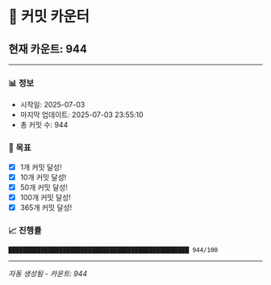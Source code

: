 # 🔢 커밋 카운터

## 현재 카운트: 944

---

### 📊 정보
- 시작일: 2025-07-03
- 마지막 업데이트: 2025-07-03 23:55:10
- 총 커밋 수: 944

### 🎯 목표
- [x] 1개 커밋 달성!
- [x] 10개 커밋 달성!
- [x] 50개 커밋 달성!
- [x] 100개 커밋 달성!
- [x] 365개 커밋 달성!

### 📈 진행률
```
██████████████████████████████████████████████████ 944/100
```

---
*자동 생성됨 - 카운트: 944*
